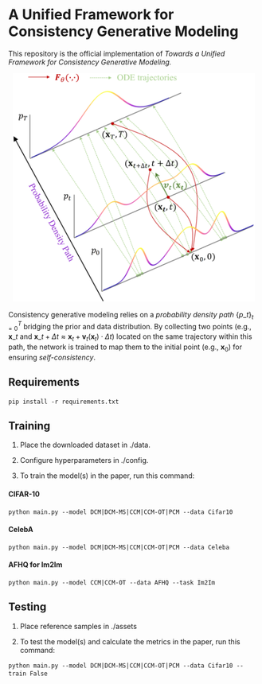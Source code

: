 # A Unified Framework for Consistency Generative Modeling

This repository is the official implementation of *Towards a Unified Framework for Consistency Generative Modeling.*


<div align="center">
    <img src="assets/method2_00.png" height="460">
</div>


Consistency generative modeling relies on a *probability density path* ${\lbrace p\_t \rbrace}_{t=0}^T$ bridging the prior and data distribution. By collecting two points (e.g.,
$\mathbf{x}\_t$ and $\mathbf{x}\_{t+\Delta t}\approx \mathbf{x}_t+\boldsymbol{v}_t(\mathbf{x}_t)\cdot\Delta t$) located on the same trajectory within this path, the network is trained to map them to the initial point (e.g., $\mathbf{x}_0$) for ensuring *self-consistency*.



## Requirements

```setup
pip install -r requirements.txt
```

## Training



1) Place the downloaded dataset in ./data.

2) Configure hyperparameters in ./config. 

3) To train the model(s) in the paper, run this command:

#### CIFAR-10 

```train
python main.py --model DCM|DCM-MS|CCM|CCM-OT|PCM --data Cifar10
```

#### CelebA

```train
python main.py --model DCM|DCM-MS|CCM|CCM-OT|PCM --data Celeba
```

#### AFHQ for Im2Im

```train
python main.py --model CCM|CCM-OT --data AFHQ --task Im2Im
```

## Testing

1) Place reference samples in ./assets
 
2) To test the model(s) and calculate the metrics in the paper, run this command:

```test
python main.py --model DCM|DCM-MS|CCM|CCM-OT|PCM --data Cifar10 --train False 
```
